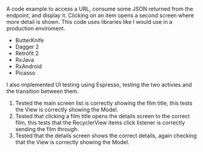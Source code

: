 A code example to access a URL, consume some JSON returned from the endpoint, and display it.
Clicking on an item opens a second screen where more detail is shown. 
This code uses libraries like I would use in a production enviroment.
* ButterKnife
* Dagger 2
* Retrofit 2
* RxJava
* RxAndroid
* Picasso

I also implemented UI testing using Espresso, testing the two activies and the transition between them. 
1. Tested the main screen list is correctly showing the film title, this tests the View is correctly showing the Model.
2. Tested that clicking a film title opens the details screen to the correct film, this tests that the RecyclerView items click listener is correctly sending the film through.
3. Tested that the details screen shows the correct details, again checking that the View is correctly showing the Model.
